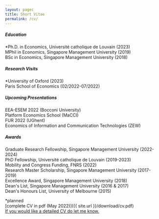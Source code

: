 ```yaml
---
layout: pagec
title: Short Vitae 
permalink: /cv/
---
```


##### Education
*Ph.D. in Economics, Université catholique de Louvain (2023)\
MPhil in Economics, Singapore Management University (2019)\
BSc in Economics, Singapore Management University (2018)

##### Research Visits
*University of Oxford (2023)\
Paris School of Economics (02/2022-07/2022)

##### Upcoming Presentations 
EEA-ESEM 2022 (Bocconi University)\
Platform Economics School (MaCCI)\
FUR 2022 (UGhent)\
Economics of Information and Communication Technologies (ZEW)

##### Awards
Graduate Research Fellowship, Singapore Management University (2022-2024)\
PhD Fellowship, Université catholique de Louvain (2019-2023)\
Mobility and Congress Funding, FNRS (2022)\
Research Master Scholarship, Singapore Management University (2017-2019)\
Excellence Award, Singapore Management University (2018)\
Dean's List, Singapore Management University (2016 & 2017)\
Dean's Honours List, University of Melbourne (2015)


*planned\
[complete CV in pdf (May 2022)]({{ site.url }}/download/cv.pdf)\
[If you would like a detailed CV do let me know.](mailto:robin.ngjuipin@uclouvain.be)


